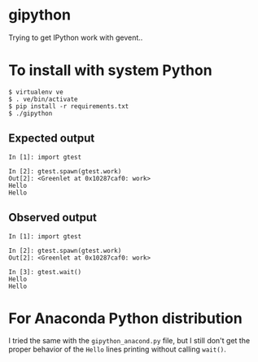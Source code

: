 gipython
========

Trying to get IPython work with gevent..

# To install with system Python
    $ virtualenv ve
    $ . ve/bin/activate
    $ pip install -r requirements.txt
    $ ./gipython

## Expected output
    In [1]: import gtest
    
    In [2]: gtest.spawn(gtest.work)
    Out[2]: <Greenlet at 0x10287caf0: work>
    Hello
    Hello

## Observed output
    
    In [1]: import gtest
    
    In [2]: gtest.spawn(gtest.work)
    Out[2]: <Greenlet at 0x10287caf0: work>
    
    In [3]: gtest.wait()
    Hello
    Hello

# For Anaconda Python distribution

I tried the same with the `gipython_anacond.py` file, but I still don't get
the proper behavior of the `Hello` lines printing without calling `wait()`.

